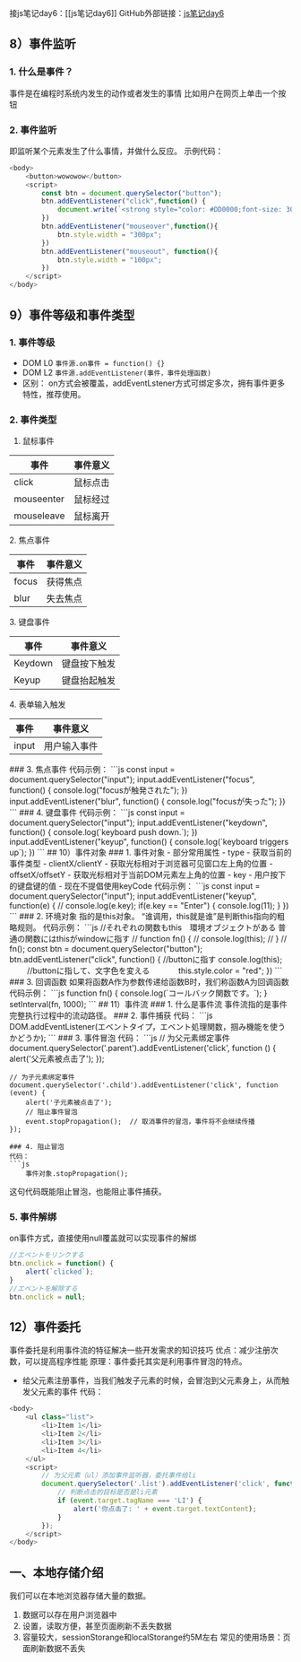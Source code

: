 接js笔记day6：[[js笔记day6]]
GitHub外部链接：[js笔记day6](https://github.com/inabananami/obsidian-backup/blob/main/js%E7%AC%94%E8%AE%B0/js%E7%AC%94%E8%AE%B0day6.md)
## 8）事件监听
### 1. 什么是事件？
事件是在编程时系统内发生的动作或者发生的事情
比如用户在网页上单击一个按钮
### 2. 事件监听
即监听某个元素发生了什么事情，并做什么反应。
示例代码：
```js
<body>
    <button>wowowow</button>
    <script>
        const btn = document.querySelector("button");
        btn.addEventListener("click",function() {
            document.write(`<strong style="color: #DD0000;font-size: 300px;">危</strong>`);
        })
        btn.addEventListener("mouseover",function(){
            btn.style.width = "300px";
        })
        btn.addEventListener("mouseout", function(){
            btn.style.width = "100px";
        })
    </script>
</body>
```
## 9）事件等级和事件类型
### 1. 事件等级
- DOM L0
	`事件源.on事件 = function() {}`
- DOM L2
	`事件源.addEventListener(事件，事件处理函数)`
- 区别：
	on方式会被覆盖，addEventLstener方式可绑定多次，拥有事件更多特性，推荐使用。
### 2. 事件类型
1. 鼠标事件
<table>
	<thead>
		<th>事件</th>
		<th>事件意义</th>
	</thead>
	<tbody>
		<tr>
			<td>click</td>
			<td>鼠标点击</td>
		 <tr>
		<tr>
			 <td>mouseenter</td>
			 <td>鼠标经过</td>
		<tr>
		<tr>
			<td>mouseleave</td>
			<td>鼠标离开</td>
		<tr>
	</tbody>
</table>
2. 焦点事件
<table>
	<thead>
		<th>事件</th>
		<th>事件意义</th>
	</thead>
	<tbody>
		<tr>
			<td>focus</td>
			<td>获得焦点</td>
		 <tr>
		<tr>
			 <td>blur</td>
			 <td>失去焦点</td>
		<tr>
	</tbody>
</table>
3. 键盘事件
<table>
	<thead>
		<th>事件</th>
		<th>事件意义</th>
	</thead>
	<tbody>
		<tr>
			<td>Keydown</td>
			<td>键盘按下触发</td>
		 <tr>
		<tr>
			 <td>Keyup</td>
			 <td>键盘抬起触发</td>
		<tr>
	</tbody>
</table>
4. 表单输入触发
<table>
	<thead>
		<th>事件</th>
		<th>事件意义</th>
	</thead>
	<tbody>
		<tr>
			<td>input</td>
			<td>用户输入事件</td>
		 <tr>
	</tbody>
</table>
### 3. 焦点事件
代码示例：
```js
	const input = document.querySelector("input");
	input.addEventListener("focus", function() {
		console.log("focusが触発された");
	})
	input.addEventListener("blur", function() {
		console.log("focusが失った");
	})
```
### 4. 键盘事件
代码示例：
```js
	const input = document.querySelector("input");
	input.addEventListener("keydown", function() {
		console.log(`keyboard push down.`);
	})
	input.addEventListener("keyup", function() {
		console.log(`keyboard triggers up`);
	})
```
## 10）事件对象
### 1. 事件对象
-  部分常用属性
- type
	- 获取当前的事件类型
- clientX/clientY
	- 获取光标相对于浏览器可见窗口左上角的位置
- offsetX/offsetY
	- 获取光标相对于当前DOM元素左上角的位置
- key
	- 用户按下的键盘键的值
	- 现在不提倡使用keyCode
代码示例：
```js
	const input = document.querySelector("input");
	input.addEventListener("keyup", function(e) {
		// console.log(e.key);
		if(e.key == "Enter") {
			console.log(11);
		}
	})
```
### 2. 环境对象
指的是this对象。
“谁调用，this就是谁”是判断this指向的粗略规则。
代码示例：
```js
	//それぞれの関数もthis　環境オブジェクトがある 普通の関数にはthisがwindowに指す
	// function fn() {
	//     console.log(this);
	// }
	// fn();
	const btn = document.querySelector("button");
	btn.addEventListener("click", function() {
		//buttonに指す
		console.log(this);
             //buttonに指して、文字色を変える
            this.style.color = "red";
	})
```
### 3. 回调函数
如果将函数A作为参数传递给函数B时，我们称函数A为回调函数
代码示例：
```js
	function fn() {
		console.log(`コールバック関数です。`);
	}
	setInterval(fn, 1000);
```
## 11）事件流
### 1. 什么是事件流
事件流指的是事件完整执行过程中的流动路径。
### 2. 事件捕获
代码：
```js
	DOM.addEventListener(エベントタイプ，エベント処理関数，掴み機能を使うかどうか);
```
### 3. 事件冒泡
代码：
```js
    // 为父元素绑定事件
    document.querySelector('.parent').addEventListener('click', function () {
        alert('父元素被点击了');
    });

    // 为子元素绑定事件
    document.querySelector('.child').addEventListener('click', function (event) {
        alert('子元素被点击了');
        // 阻止事件冒泡
        event.stopPropagation();  // 取消事件的冒泡，事件将不会继续传播
    });
```
### 4. 阻止冒泡
代码：
```js
	事件对象.stopPropagation();
```
这句代码既能阻止冒泡，也能阻止事件捕获。
### 5. 事件解绑
on事件方式，直接使用null覆盖就可以实现事件的解绑
```js
//エベントをリンクする
btn.onclick = function() {
	alert(`clicked`);
}
//エベントを解除する
btn.onclick = null;
```
## 12）事件委托
事件委托是利用事件流的特征解决一些开发需求的知识技巧
优点：减少注册次数，可以提高程序性能
原理：事件委托其实是利用事件冒泡的特点。
- 给父元素注册事件，当我们触发子元素的时候，会冒泡到父元素身上，从而触发父元素的事件
代码：
```js
<body>
	<ul class="list">
	    <li>Item 1</li>
	    <li>Item 2</li>
	    <li>Item 3</li>
	    <li>Item 4</li>
	</ul>
	<script>
	    // 为父元素（ul）添加事件监听器，委托事件给li
	    document.querySelector('.list').addEventListener('click', function(event) {
	        // 判断点击的目标是否是li元素
	        if (event.target.tagName === 'LI') {
	            alert('你点击了: ' + event.target.textContent);
	        }
	    });
	</script>
</body>
```
## 一、本地存储介绍
我们可以在本地浏览器存储大量的数据。
1. 数据可以存在用户浏览器中
2. 设置，读取方便，甚至页面刷新不丢失数据
3. 容量较大，sessionStorange和localStorange约5M左右
常见的使用场景：页面刷新数据不丢失